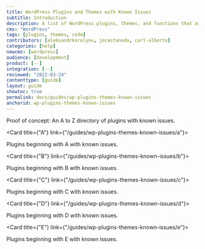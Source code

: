 ```yaml
---
title: WordPress Plugins and Themes with Known Issues
subtitle: Introduction
description: A list of WordPress plugins, themes, and functions that are not supported and/or require workarounds.
cms: "WordPress"
tags: [plugins, themes, code]
contributors: [aleksandrkorolyov, jocastaneda, carl-alberto]
categories: [help]
newcms: [wordpress]
audience: [development]
product: [--]
integration: [--]
reviewed: "2022-03-24"
contenttype: [guide]
layout: guide
showtoc: true
permalink: docs/guides/wp-plugins-themes-known-issues
anchorid: wp-plugins-themes-known-issues
---
```


Proof of concept: An A to Z directory of plugins with known issues.

<CardGroup>

  <Card title={"A"} link={"/guides/wp-plugins-themes-known-issues/a"}>

Plugins beginning with A with known issues.

  </Card>

  <Card title={"B"} link={"/guides/wp-plugins-themes-known-issues/b"}>

Plugins beginning with B with known issues.

  </Card>

<Card title={"C"} link={"/guides/wp-plugins-themes-known-issues/c"}>

Plugins beginning with C with known issues.

  </Card>

  <Card title={"D"} link={"/guides/wp-plugins-themes-known-issues/d"}>

Plugins beginning with D with known issues.

  </Card>

  <Card title={"E"} link={"/guides/wp-plugins-themes-known-issues/e"}>

Plugins beginning with E with known issues.

  </Card>

</CardGroup>
